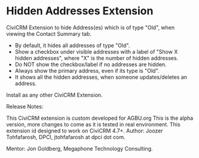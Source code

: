 # Hidden Addresses Extension

CiviCRM Extension to hide Address(es) which is of type "Old", when viewing the Contact Summary tab.
* By default, it hides all addresses of type "Old".
* Show a checkbox under visible addresses with a label of "Show X hidden addresses", where "X" is the number of hidden addresses.
* Do NOT show the checkbox/label if no addresses are hidden.
* Always show the primary address, even if its type is "Old".
* It shows all the hidden addresses, when someone updates/deletes an address.

Install as any other CiviCRM Extension.

Release Notes:

This CiviCRM extension is custom developed for AGBU.org
This is the alpha version, more changes to come as it is tested in real environment.
This extension id designed to work on CiviCRM 4.7+.
Author: Joozer Tohfafarosh, DPCI, jtohfafarosh at dpci dot com.

Mentor: Jon Goldberg, Megaphone Technology Consulting.
